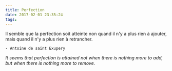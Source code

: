 ```yaml
---
title: Perfection
date: 2017-02-01 23:35:24
tags:
---
```


Il semble que la perfection soit atteinte non quand il n'y a plus rien à ajouter, mais quand il n'y a plus rien à retrancher.

```
- Antoine de saint Exupery
```

*It seems that perfection is attained not when there is nothing more to add, but when there is nothing more to remove.*
